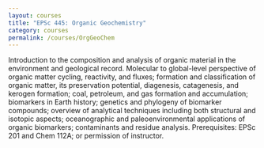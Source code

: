 ```yaml
---
layout: courses
title: "EPSc 445: Organic Geochemistry"
category: courses
permalink: /courses/OrgGeoChem
---
```


Introduction to the composition and analysis of organic material in the environment and geological record. Molecular to global-level perspective of organic matter cycling, reactivity, and fluxes; formation and classification of organic matter, its preservation potential, diagenesis, catagenesis, and kerogen formation; coal, petroleum, and gas formation and accumulation; biomarkers in Earth history; genetics and phylogeny of biomarker compounds; overview of analytical techniques including both structural and isotopic aspects; oceanographic and paleoenvironmental applications of organic biomarkers; contaminants and residue analysis. Prerequisites: EPSc 201 and Chem 112A; or permission of instructor.
